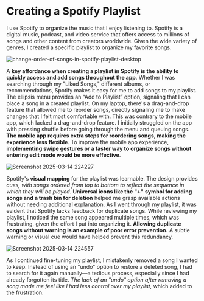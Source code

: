 # Creating a Spotify Playlist
I use Spotify to organize the music that I enjoy listening to. Spotify is a digital music, podcast, and video service that offers access to millions of songs and other content from creators worldwide. Given the wide variety of genres, I created a specific playlist to organize my favorite songs.

![change-order-of-songs-in-spotify-playlist-desktop](https://github.com/user-attachments/assets/a57a0acd-0314-4deb-839c-846ff17935b4)


A **key affordance when creating a playlist in Spotify is the ability to quickly access and add songs throughout the app**. Whether I was searching through my "Liked Songs," different albums, or recommendations, Spotify makes it easy for me to add songs to my playlist. The ellipsis menu provides an “Add to Playlist” option, signaling that I can place a song in a created playlist. On my laptop, there's a drag-and-drop feature that allowed me to reorder songs, directly signaling me to make changes that I felt most comfortable with. This was contrary to the mobile app, which lacked a drag-and-drop feature. I initially struggled on the app with pressing shuffle before going through the menu and queuing songs. **The mobile app requires extra steps for reordering songs, making the experience less flexible**. To improve the mobile app experience, **implementing swipe gestures or a faster way to organize songs without entering edit mode would be more effective**. 

![Screenshot 2025-03-14 224227](https://github.com/user-attachments/assets/37558505-18a8-458d-877a-c9cb5bc74ca1)


Spotify's **visual mapping** for the playlist was learnable. The design provides _cues, with songs ordered from top to bottom to reflect the sequence in which they will be played_. **Universal icons like the "+" symbol for adding songs and a trash bin for deletion** helped me grasp available actions without needing additional explanation. As I went through my playlist, it was evident that Spotify lacks feedback for duplicate songs. While reviewing my playlist, I noticed the same song appeared multiple times, which was frustrating, given the effort I put into organizing it. **Allowing duplicate songs without warning is an example of poor error prevention.** A subtle warning or visual cue would have helped prevent this redundancy.


![Screenshot 2025-03-14 224557](https://github.com/user-attachments/assets/72e46dd7-ae1b-4ca8-bdbf-fe1c9700edf4)



As I continued fine-tuning my playlist, I mistakenly removed a song I wanted to keep. Instead of using an "undo" option to restore a deleted song, I had to search for it again manually—a tedious process, especially since I had already forgotten its title. _The lack of an "undo" option after removing a song made me feel like I had less control over my playlist,_ which added to the frustration.
 





